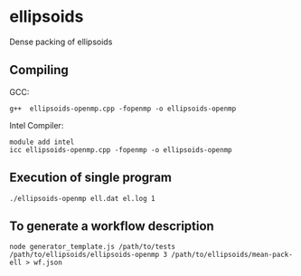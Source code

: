 # ellipsoids
Dense packing of ellipsoids

## Compiling

GCC:

```
g++  ellipsoids-openmp.cpp -fopenmp -o ellipsoids-openmp
```

Intel Compiler:

```
module add intel
icc ellipsoids-openmp.cpp -fopenmp -o ellipsoids-openmp
```




## Execution of single program

```
./ellipsoids-openmp ell.dat el.log 1
```

## To generate a workflow description
```
node generator_template.js /path/to/tests /path/to/ellipsoids/ellipsoids-openmp 3 /path/to/ellipsoids/mean-pack-ell > wf.json
```
